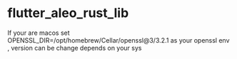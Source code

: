 # flutter_aleo_rust_lib

If your are macos
set OPENSSL_DIR=/opt/homebrew/Cellar/openssl@3/3.2.1 as your openssl env , version can be change depends on your sys